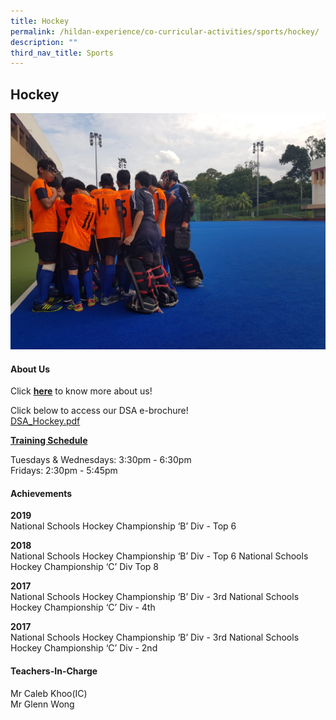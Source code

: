 ```yaml
---
title: Hockey
permalink: /hildan-experience/co-curricular-activities/sports/hockey/
description: ""
third_nav_title: Sports
---
```

Hockey
------

![](/images/CCA/Hockey_2019.jpg)


#### About Us

Click&nbsp;**[here](/files/CCA/HockeyOrientation_2021_intro.pdf)**&nbsp;to know more about us!  
  

Click below to access our DSA e-brochure!  
[DSA\_Hockey.pdf](/files/CCA/DSA_Hockey.pdf)

  
**<u>Training Schedule</u>**  

Tuesdays &amp;&nbsp;Wednesdays:&nbsp;3:30pm - 6:30pm&nbsp;<br>
Fridays:&nbsp;2:30pm - 5:45pm


#### Achievements

**2019**  
National Schools Hockey Championship ‘B’ Div&nbsp;- Top 6

**2018**  
National Schools Hockey Championship ‘B’ Div&nbsp;- Top 6 National Schools Hockey Championship ‘C’ Div&nbsp;Top 8

**2017**  
National Schools Hockey Championship ‘B’ Div&nbsp;- 3rd National Schools Hockey Championship ‘C’ Div&nbsp;- 4th  

**2017**  
National Schools Hockey Championship ‘B’ Div&nbsp;- 3rd National Schools Hockey Championship ‘C’ Div&nbsp;- 2nd

#### Teachers-In-Charge

Mr Caleb Khoo(IC)  
Mr Glenn Wong